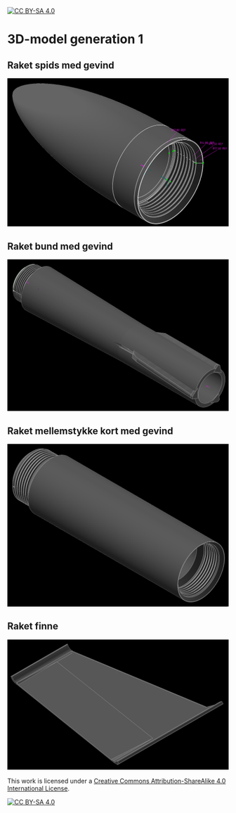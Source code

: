 [![CC BY-SA 4.0][cc-by-sa-shield]][cc-by-sa]

# 3D-model generation 1

## Raket spids med gevind
![3d model photo](raket-spids-med-gevind.png)

## Raket bund med gevind
![3d model photo](raket-bund-med-gevind.png)

## Raket mellemstykke kort med gevind
![3d model photo](raket-mellemstykke-kort-med-gevind.png)

## Raket finne
![3d model photo](raket-finne.png)


This work is licensed under a
[Creative Commons Attribution-ShareAlike 4.0 International License][cc-by-sa].

[![CC BY-SA 4.0][cc-by-sa-image]][cc-by-sa]

[cc-by-sa]: http://creativecommons.org/licenses/by-sa/4.0/
[cc-by-sa-image]: https://licensebuttons.net/l/by-sa/4.0/88x31.png
[cc-by-sa-shield]: https://img.shields.io/badge/License-CC%20BY--SA%204.0-lightgrey.svg
